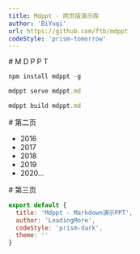 ```yaml
---
title: Mdppt - 网页版演示库
author: 'BiYuqi'
url: https://github.com/ftb/mdppt
codeStyle: 'prism-tomorrow'
---
```

<slide class="dark puple" class="light" :class="center" image="test__url">
# M D P P T

```js
npm install mdppt -g

mdppt serve mdppt.md

mdppt build mdppt.md
```
</slide>

<slide>
# 第二页

- 2016
- 2017
- 2018
- 2019
- 2020...
</slide>

<slide>
# 第三页

```js
export default {
  title: 'Mdppt - Markdown演示PPT',
  author: 'LoadingMore',
  codeStyle: 'prism-dark',
  theme: ''
}
```
</slide>
